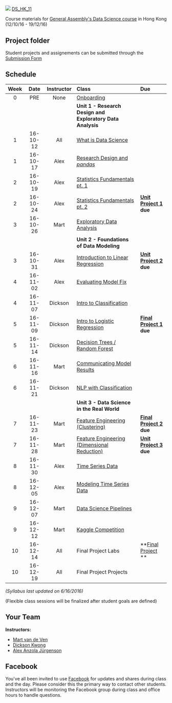 #
![](https://ga-dash.s3.amazonaws.com/production/assets/logo-9f88ae6c9c3871690e33280fcf557f33.png) [DS_HK_11](https://github.com/ga-students/DS_HK_11)

Course materials for [General Assembly's Data Science course](https://generalassemb.ly/education/data-science/hong-kong) in Hong Kong (12/10/16 - 19/12/16)

## Project folder

Student projects and assignements can be submitted through the [Submission Form](https://docs.google.com/a/type.hk/forms/d/e/1FAIpQLScTItYSwramw2fi8Df-8Os_1WTC-TgqI9A0ps8pcKJrpDChsw/viewform?c=0&w=1)

## Schedule

| Week | Date | Instructor | Class | Due |
|:---:|:---:|:---:|:---|:---|
| 0 | PRE | None | [Onboarding](./onboarding) | |
| | | | **Unit 1 - Research Design and Exploratory Data Analysis** | |
| 1 | 16-10-12 | All | [What is Data Science](./lessons/lesson-01) | |
| 1 | 16-10-17 | Alex | [Research Design and _pandas_](./lessons/lesson-02) | |
| 2 | 16-10-19 | Alex | [Statistics Fundamentals pt. 1](./lessons/lesson-03) | |
| 2 | 16-10-24 | Alex | [Statistics Fundamentals pt. 2](./lessons/lesson-04) | **[Unit Project 1](./unit-projects/1) due** |
| 3 | 16-10-26 | Mart | [Exploratory Data Analysis](./lessons/lesson-05) | |
| | | | **Unit 2 - Foundations of Data Modeling** | |
| 3 | 16-10-31 | Alex | [Introduction to Linear Regression](./lessons/lesson-06) | **[Unit Project 2](./unit-projects/2) due** |
| 4 | 16-11-02 | Alex | [Evaluating Model Fix](./lessons/lesson-07) | |
| 4 | 16-11-07 | Dickson | [Intro to Classification](./lessons/lesson-08) |  |
| 5 | 16-11-09 | Dickson | [Intro to Logistic Regression ](./lessons/lesson-09) | **[Final Project 1](./final-project/1) due** |
| 5 | 16-11-14 | Dickson | [Decision Trees / Random Forest](./lessons/lesson-10) | |
| 6 | 16-11-16 | Mart | [Communicating Model Results](./lessons/lesson-11) | |
| 6 | 16-11-21 | Dickson | [NLP with Classification](./lessons/lesson-12) | |
| | | | **Unit 3 - Data Science in the Real World** | |
| 7 | 16-11-23 | Mart | [Feature Engineering (Clustering)](./lessons/lesson-13) | **[Final Project 2](./projects/final-projects/3) due** |
| 7 | 16-11-28 | Mart | [Feature Engineering (Dimensional Reduction)](./lessons/lesson-14) | **[Unit Project 3](./projects/unit-projects/2) due** |
| 8 | 16-11-30 | Alex | [Time Series Data](./lessons/lesson-15) | |
| 8 | 16-12-05 | Alex | [Modeling Time Series Data](./lessons/lesson-16) | |
| 9 | 16-12-07 | Mart | [Data Science Pipelines](./lessons/lesson-17) | |
| 9 | 16-12-12 | Mart | [Kaggle Competition](./lessons/lesson-18) | |
| 10 | 16-12-14 | All | Final Project Labs | **[Final Project](./final-project/5) ** |
| 10 | 16-12-19 | All | Final Project Projects | |

*(Syllabus last updated on 6/16/2016)*

(Flexible class sessions will be finalized after student goals are defined)

## Your Team

**Instructors:**

+ [Mart van de Ven](mailto:m@droste.hk)
+ [Dickson Kwong](mailto:dickson@droste.hk)
+ [Alex Anzola Jürgenson](mailto:alex@droste.hk)

## Facebook

You've all been invited to use [Facebook](https://www.facebook.com/groups/190194321397105/) for updates and shares during class and the day.  Please consider this the primary way to contact other students. Instructors will be monitoring the Facebook group during class and office hours to handle questions.

